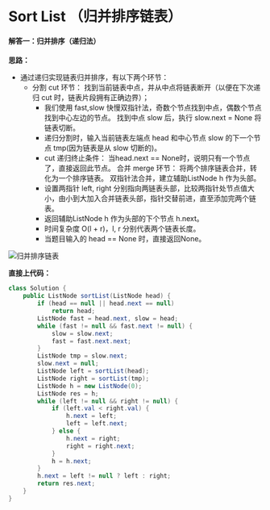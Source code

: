 # Sort List （归并排序链表）

#### 解答一：归并排序（递归法）

**思路：**

* 通过递归实现链表归并排序，有以下两个环节：
  * 分割 cut 环节： 找到当前链表中点，并从中点将链表断开（以便在下次递归 cut 时，链表片段拥有正确边界）；
    * 我们使用 fast,slow 快慢双指针法，奇数个节点找到中点，偶数个节点找到中心左边的节点。
      找到中点 slow 后，执行 slow.next = None 将链表切断。
    * 递归分割时，输入当前链表左端点 head 和中心节点 slow 的下一个节点 tmp(因为链表是从 slow 切断的)。
    * cut 递归终止条件： 当head.next == None时，说明只有一个节点了，直接返回此节点。
      合并 merge 环节： 将两个排序链表合并，转化为一个排序链表。
      双指针法合并，建立辅助ListNode h 作为头部。
    * 设置两指针 left, right 分别指向两链表头部，比较两指针处节点值大小，由小到大加入合并链表头部，指针交替前进，直至添加完两个链表。
    * 返回辅助ListNode h 作为头部的下个节点 h.next。
    * 时间复杂度 O(l + r)，l, r 分别代表两个链表长度。
    * 当题目输入的 head == None 时，直接返回None。

![归并排序链表](http://gitlab.wsh-study.com/xp-study/LeeteCode/-/blob/master/数据结构/基础数据结构/链表/images/归并排序链表/归并排序链表1.jpg)

**直接上代码：**

```java
class Solution {
    public ListNode sortList(ListNode head) {
        if (head == null || head.next == null)
            return head;
        ListNode fast = head.next, slow = head;
        while (fast != null && fast.next != null) {
            slow = slow.next;
            fast = fast.next.next;
        }
        ListNode tmp = slow.next;
        slow.next = null;
        ListNode left = sortList(head);
        ListNode right = sortList(tmp);
        ListNode h = new ListNode(0);
        ListNode res = h;
        while (left != null && right != null) {
            if (left.val < right.val) {
                h.next = left;
                left = left.next;
            } else {
                h.next = right;
                right = right.next;
            }
            h = h.next;
        }
        h.next = left != null ? left : right;
        return res.next;
    }
}
```

